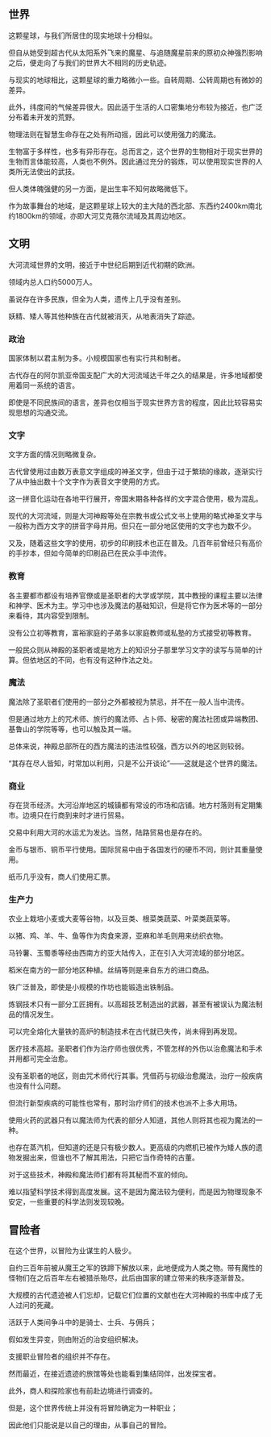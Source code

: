 ## 世界
这颗星球，与我们所居住的现实地球十分相似。

但自从她受到超古代从太阳系外飞来的魔星、与追随魔星前来的原初众神强烈影响之后，便走向了与我们的世界大不相同的历史轨迹。

与现实的地球相比，这颗星球的重力略微小一些。自转周期、公转周期也有微妙的差异。

此外，纬度间的气候差异很大。因此适于生活的人口密集地分布较为接近，也广泛分布着未开发的荒野。

物理法则在智慧生命存在之处有所动摇，因此可以使用强力的魔法。

生物富于多样性，也多有异形存在。总而言之，这个世界的生物相对于现实世界的生物而言体能较高，人类也不例外。因此通过充分的锻炼，可以使用现实世界的人类所无法使出的武技。

但人类体魄强健的另一方面，是出生率不知何故略微低下。

作为故事舞台的地域，是这颗星球上较大的主大陆的西北部、东西约2400km南北约1800km的领域，亦即大河艾克薇尔流域及其周边地区。

## 文明
大河流域世界的文明，接近于中世纪后期到近代初期的欧洲。

领域内总人口约5000万人。

虽说存在许多民族，但全为人类，遗传上几乎没有差别。

妖精、矮人等其他种族在古代就被消灭，从地表消失了踪迹。

### 政治
国家体制以君主制为多。小规模国家也有实行共和制者。

古代存在的阿尔凯亚帝国支配广大的大河流域达千年之久的结果是，许多地域都使用着同一系统的语言。

即使是不同民族间的语言，差异也仅相当于现实世界方言的程度，因此比较容易实现思想的沟通交流。

### 文字
文字方面的情况则略微复杂。

古代曾使用过由数万表意文字组成的神圣文字，但由于过于繁琐的缘故，逐渐实行了从中抽出数十个文字作为表音文字使用的方式。

这一拼音化运动在各地平行展开，帝国末期各种各样的文字混合使用，极为混乱。

现代的大河流域，则是大河神殿等处在宗教书或公式文书上使用的略式神圣文字与一般称为西方文字的拼音字母并用。但只在一部分地区使用的文字也为数不少。

又及，随着这些文字的使用，初步的印刷技术也正在普及。几百年前曾经只有高价的手抄本，但如今简单的印刷品已在民众手中流传。

### 教育
各主要都市都设有培养官僚或是圣职者的大学或学院，其中教授的课程主要以法律和神学、医术为主。学习中也涉及魔法的基础知识，但是将它作为医术等的一部分来看待，其内容受到限制。

没有公立初等教育，富裕家庭的子弟多以家庭教师或私塾的方式接受初等教育。

一般民众则从神殿的圣职者或是地方上的知识分子那里学习文字的读写与简单的计算。但依地区的不同，也有没有这种作法之处。

### 魔法
魔法除了圣职者们使用的一部分之外都被视为禁忌，并不在一般人当中流传。

但是通过地方上的咒术师、旅行的魔法师、占卜师、秘密的魔法社团或异端教团、基鲁山的学院等等，也可以触及其一端。

总体来说，神殿总部所在的西方魔法的违法性较强，西方以外的地区则较弱。

“其存在尽人皆知，时常加以利用，只是不公开谈论”——这就是这个世界的魔法。

### 商业
存在货币经济。大河沿岸地区的城镇都有常设的市场和店铺。地方村落则有定期集市。边境只在行商到来时才进行贸易。

交易中利用大河的水运尤为发达。当然，陆路贸易也是存在的。

金币与银币、铜币平行使用。国际贸易中由于各国发行的硬币不同，则计其重量使用。

纸币几乎没有，商人们使用汇票。

### 生产力
农业上栽培小麦或大麦等谷物，以及豆类、根菜类蔬菜、叶菜类蔬菜等。

以猪、鸡、羊、牛、鱼等作为肉食来源，亚麻和羊毛则用来纺织衣物。

马铃薯、玉蜀黍等经由西南方的亚大陆传入，正在引入大河流域的部分地区。

稻米在南方的一部分地区种植。丝绢等则是来自东方的进口商品。

铁广泛普及，即使是小规模的作坊也能锻造出铁制品。

炼钢技术只有一部分工匠拥有。以高超技艺制造出的武器，甚至有被误认为魔法制品的情况发生。

可以完全熔化大量铁的高炉的制造技术在古代就已失传，尚未得到再发现。

医疗技术高超。圣职者们作为治疗师也很优秀，不管怎样的外伤以治愈魔法和手术并用都可完全治愈。

没有圣职者的地区，则由咒术师代行其事。凭借药与初级治愈魔法，治疗一般疾病也没有什么问题。

但流行新型疾病的可能性也常有，那时治疗师们的技术也派不上多大用场。

使用火药的武器只有以魔法师为代表的部分人知道，其他人则将其也视为魔法的一种。

也存在蒸汽机，但知道的还是只有极少数人。更高级的内燃机已被作为矮人族的遗物发掘出来，但谁也不了解其用法，只把它当作奇特的古董。

对于这些技术，神殿和魔法师们都有将其秘而不宣的倾向。

难以指望科学技术得到高度发展。这不是因为魔法较为便利，而是因为物理现象不安定，一些重要的科学法则发现较晚。

## 冒险者

在这个世界，以冒险为业谋生的人极少。

自约三百年前被从魔王之军的铁蹄下解放以来，此地便成为人类之物。带有魔性的怪物们在之后百年左右被猎杀殆尽，此后由国家的建立带来的秩序逐渐普及。

大规模的古代遗迹被人们忘却，记载它们位置的文献也在大河神殿的书库中成了无人过问的死藏。

活跃于人类间争斗中的是骑士、士兵、与佣兵；

假如发生异变，则由附近的治安组织解决。

支援职业冒险者的组织并不存在。

然而最近，在接近遗迹的旅馆等处也能看到集结同伴，出发探宝者。

此外，商人和探险家也有前赴边境进行调查的。

但是，这个世界传统上并没有将冒险确定为一种职业；

因此他们只能说是以自己的理由，从事自己的冒险。





